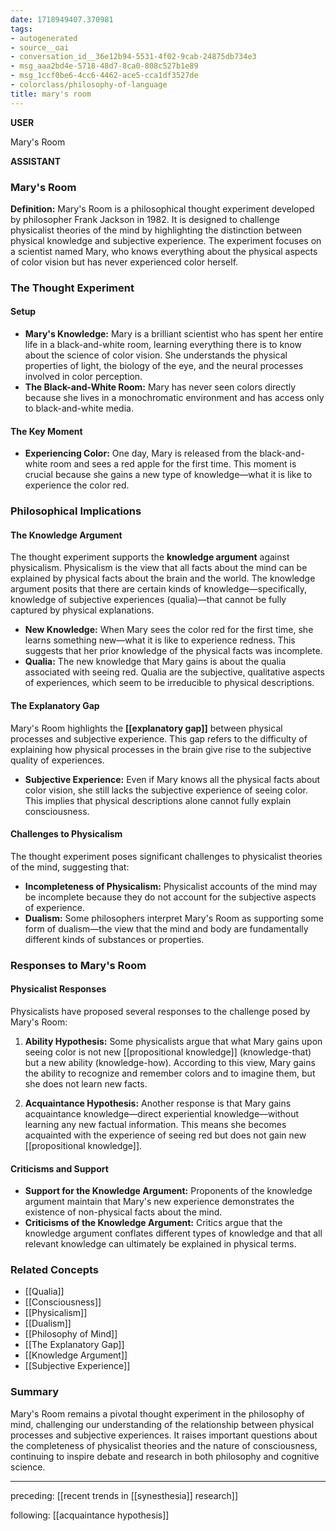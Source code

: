 ```yaml
---
date: 1718949407.370981
tags:
- autogenerated
- source__oai
- conversation_id__36e12b94-5531-4f02-9cab-24875db734e3
- msg_aaa2bd4e-5718-48d7-8ca0-808c527b1e89
- msg_1ccf0be6-4cc6-4462-ace5-cca1df3527de
- colorclass/philosophy-of-language
title: mary's room
---
```


**USER**

Mary's Room


**ASSISTANT**

### Mary's Room

**Definition:** Mary's Room is a philosophical thought experiment developed by philosopher Frank Jackson in 1982. It is designed to challenge physicalist theories of the mind by highlighting the distinction between physical knowledge and subjective experience. The experiment focuses on a scientist named Mary, who knows everything about the physical aspects of color vision but has never experienced color herself.

### The Thought Experiment

#### Setup

- **Mary's Knowledge:** Mary is a brilliant scientist who has spent her entire life in a black-and-white room, learning everything there is to know about the science of color vision. She understands the physical properties of light, the biology of the eye, and the neural processes involved in color perception.
- **The Black-and-White Room:** Mary has never seen colors directly because she lives in a monochromatic environment and has access only to black-and-white media.

#### The Key Moment

- **Experiencing Color:** One day, Mary is released from the black-and-white room and sees a red apple for the first time. This moment is crucial because she gains a new type of knowledge—what it is like to experience the color red.

### Philosophical Implications

#### The Knowledge Argument

The thought experiment supports the **knowledge argument** against physicalism. Physicalism is the view that all facts about the mind can be explained by physical facts about the brain and the world. The knowledge argument posits that there are certain kinds of knowledge—specifically, knowledge of subjective experiences (qualia)—that cannot be fully captured by physical explanations.

- **New Knowledge:** When Mary sees the color red for the first time, she learns something new—what it is like to experience redness. This suggests that her prior knowledge of the physical facts was incomplete.
- **Qualia:** The new knowledge that Mary gains is about the qualia associated with seeing red. Qualia are the subjective, qualitative aspects of experiences, which seem to be irreducible to physical descriptions.

#### The Explanatory Gap

Mary's Room highlights the **[[explanatory gap]]** between physical processes and subjective experience. This gap refers to the difficulty of explaining how physical processes in the brain give rise to the subjective quality of experiences.

- **Subjective Experience:** Even if Mary knows all the physical facts about color vision, she still lacks the subjective experience of seeing color. This implies that physical descriptions alone cannot fully explain consciousness.

#### Challenges to Physicalism

The thought experiment poses significant challenges to physicalist theories of the mind, suggesting that:

- **Incompleteness of Physicalism:** Physicalist accounts of the mind may be incomplete because they do not account for the subjective aspects of experience.
- **Dualism:** Some philosophers interpret Mary's Room as supporting some form of dualism—the view that the mind and body are fundamentally different kinds of substances or properties.

### Responses to Mary's Room

#### Physicalist Responses

Physicalists have proposed several responses to the challenge posed by Mary's Room:

1. **Ability Hypothesis:** Some physicalists argue that what Mary gains upon seeing color is not new [[propositional knowledge]] (knowledge-that) but a new ability (knowledge-how). According to this view, Mary gains the ability to recognize and remember colors and to imagine them, but she does not learn new facts.
   
2. **Acquaintance Hypothesis:** Another response is that Mary gains acquaintance knowledge—direct experiential knowledge—without learning any new factual information. This means she becomes acquainted with the experience of seeing red but does not gain new [[propositional knowledge]].

#### Criticisms and Support

- **Support for the Knowledge Argument:** Proponents of the knowledge argument maintain that Mary's new experience demonstrates the existence of non-physical facts about the mind.
- **Criticisms of the Knowledge Argument:** Critics argue that the knowledge argument conflates different types of knowledge and that all relevant knowledge can ultimately be explained in physical terms.

### Related Concepts

- [[Qualia]]
- [[Consciousness]]
- [[Physicalism]]
- [[Dualism]]
- [[Philosophy of Mind]]
- [[The Explanatory Gap]]
- [[Knowledge Argument]]
- [[Subjective Experience]]

### Summary

Mary's Room remains a pivotal thought experiment in the philosophy of mind, challenging our understanding of the relationship between physical processes and subjective experiences. It raises important questions about the completeness of physicalist theories and the nature of consciousness, continuing to inspire debate and research in both philosophy and cognitive science.


---

preceding: [[recent trends in [[synesthesia]] research]]  


following: [[acquaintance hypothesis]]